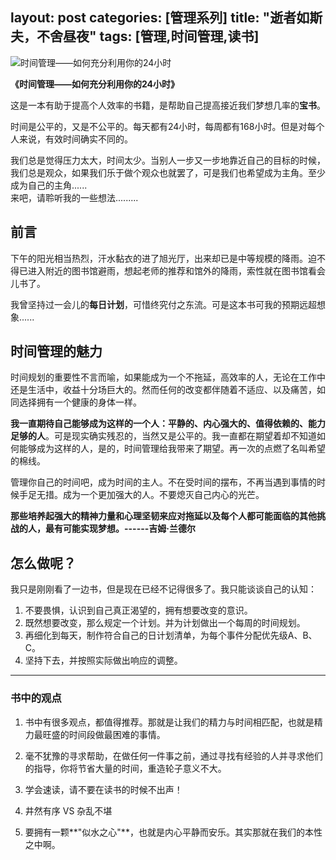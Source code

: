 layout: post
categories: [管理系列]
title: "逝者如斯夫，不舍昼夜"
tags: [管理,时间管理,读书]
---
![时间管理——如何充分利用你的24小时](http://oltqt8zyb.bkt.clouddn.com/time_plan.jpg)  

**《时间管理——如何充分利用你的24小时》**  

这是一本有助于提高个人效率的书籍，是帮助自己提高接近我们梦想几率的**宝书**。  

时间是公平的，又是不公平的。每天都有24小时，每周都有168小时。但是对每个人来说，有效时间确实不同的。  

我们总是觉得压力太大，时间太少。当别人一步又一步地靠近自己的目标的时候，我们总是观众，如果我们乐于做个观众也就罢了，可是我们也希望成为主角。至少成为自己的主角......  
来吧，请聆听我的一些想法.........  

<!-- more -->
前言
--
下午的阳光相当热烈，汗水黏衣的进了旭光厅，出来却已是中等规模的降雨。迫不得已进入附近的图书馆避雨，想起老师的推荐和馆外的降雨，索性就在图书馆看会儿书了。  

我曾坚持过一会儿的**每日计划**，可惜终究付之东流。可是这本书可我的预期远超想象......

时间管理的魅力
-------
时间规划的重要性不言而喻，如果能成为一个不拖延，高效率的人，无论在工作中还是生活中，收益十分场巨大的。然而任何的改变都伴随着不适应、以及痛苦，如同选择拥有一个健康的身体一样。  

**我一直期待自己能够成为这样的一个人：平静的、内心强大的、值得依赖的、能力足够的人**。可是现实确实残忍的，当然又是公平的。我一直都在期望着却不知道如何能够成为这样的人，是的，时间管理给我带来了期望。再一次的点燃了名叫希望的棉线。  

管理你自己的时间吧，成为时间的主人。不在受时间的摆布，不再当遇到事情的时候手足无措。成为一个更加强大的人。不要熄灭自己内心的光芒。  

**那些培养起强大的精神力量和心理坚韧来应对拖延以及每个人都可能面临的其他挑战的人，最有可能实现梦想。------吉姆·兰德尔**  

怎么做呢？
-----
我只是刚刚看了一边书，但是现在已经不记得很多了。我只能谈谈自己的认知：
1. 不要畏惧，认识到自己真正渴望的，拥有想要改变的意识。
2. 既然想要改变，那么规定一个计划。并为计划做出一个每周的时间规划。
3. 再细化到每天，制作符合自己的日计划清单，为每个事件分配优先级A、B、C。
4. 坚持下去，并按照实际做出响应的调整。  
----------
### 书中的观点 ###
1. 书中有很多观点，都值得推荐。那就是让我们的精力与时间相匹配，也就是精力最旺盛的时间段做最困难的事情。  

2. 毫不犹豫的寻求帮助，在做任何一件事之前，通过寻找有经验的人并寻求他们的指导，你将节省大量的时间，重造轮子意义不大。  

3. 学会速读，请不要在读书的时候不出声！

4. 井然有序 VS 杂乱不堪

5. 要拥有一颗**"似水之心"**，也就是内心平静而安乐。其实那就在我们的本性之中啊。

